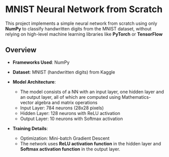 # MNIST Neural Network from Scratch 

This project implements a simple neural network from scratch using only **NumPy** to classify handwritten digits from the MNIST dataset, without relying on high-level machine learning libraries like **PyTorch** or **TensorFlow**

## Overview

- **Frameworks Used**: NumPy
- **Dataset**: MNIST (handwritten digits) from Kaggle
  
- **Model Architecture**:
  
   -  The model consists of a NN with an input layer, one hidden layer and an output layer, all of which are computed using Mathematics- vector algebra and matrix operations
   - Input Layer: 784 neurons (28x28 pixels)
   - Hidden Layer: 128 neurons with ReLU activation
   - Output Layer: 10 neurons with Softmax activation
    
- **Training Details**:
  
   - Optimization: Mini-batch Gradient Descent
   - The network uses **ReLU activation function** in the hidden layer and **Softmax activation function** in the output layer.
